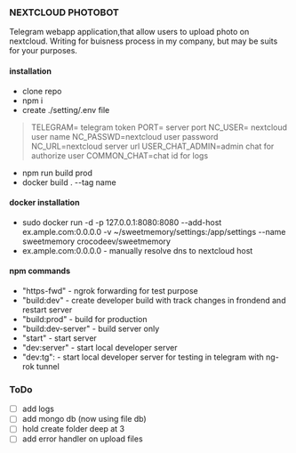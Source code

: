 ### NEXTCLOUD PHOTOBOT

Telegram webapp application,that allow users to upload photo on nextcloud. 
Writing for buisness process in my company, but may be suits for your purposes.

#### installation

* clone repo
* npm i
* create ./setting/.env file

> TELEGRAM= telegram token
> PORT= server port
> NC_USER= nextcloud user name
> NC_PASSWD=nextcloud user password
> NC_URL=nextcloud server url
> USER_CHAT_ADMIN=admin chat for authorize user
> COMMON_CHAT=chat id for logs

* npm run build prod
* docker build . --tag name

#### docker installation

* sudo docker run -d -p 127.0.0.1:8080:8080 --add-host ex.ample.com:0.0.0.0 -v ~/sweetmemory/settings:/app/settings --name sweetmemory crocodeev/sweetmemory
* ex.ample.com:0.0.0.0 - manually resolve dns to nextcloud host

#### npm commands

* "https-fwd" - ngrok forwarding for test purpose
* "build:dev" - create developer build with track changes in frondend and restart server
* "build:prod" - build for production
* "build:dev-server" - build server only
* "start" - start server
* "dev:server" - start local developer server
* "dev:tg": - start local developer server for testing in telegram with ng-rok tunnel

### ToDo

- [ ] add logs
- [ ] add mongo db (now using file db)
- [ ] hold create folder deep at 3
- [ ] add error handler on upload files
